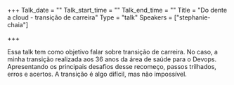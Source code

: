 +++
Talk_date = ""
Talk_start_time = ""
Talk_end_time = ""
Title = "Do dente a cloud - transição de carreira"
Type = "talk"
Speakers = ["stephanie-chaia"]

+++

Essa talk tem como objetivo falar sobre transição de carreira. No caso, a minha transição realizada aos 36 anos da área de saúde para o Devops. Apresentando os principais desafios desse recomeço, passos trilhados, erros e acertos. A transição é algo difícil, mas não impossível.